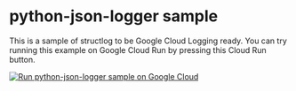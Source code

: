 # python-json-logger sample

This is a sample of structlog to be Google Cloud Logging ready. You can try running this example on Google Cloud Run by pressing this Cloud Run button.

[![Run python-json-logger sample on Google Cloud](https://deploy.cloud.run/button.svg)](https://deploy.cloud.run?git_repo=https://github.com/ymotongpoo/cloud-logging-configurations.git&dir=python/python-json-logger)

